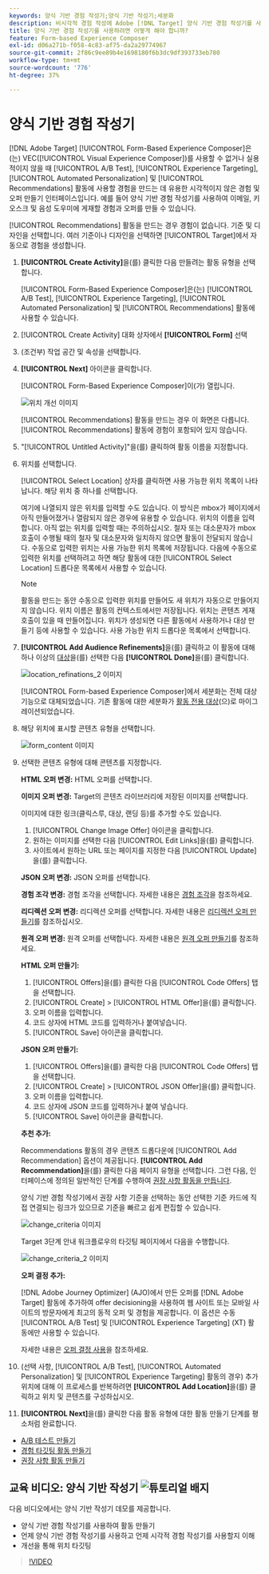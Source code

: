```yaml
---
keywords: 양식 기반 경험 작성기;양식 기반 작성기;세분화
description: 비시각적 경험 작성에 Adobe [!DNL Target] 양식 기반 경험 작성기를 사용하는 방법을 알아봅니다. VEC를 사용할 수 없거나 실용적이지 않은 경우 이 작성기를 사용하십시오.
title: 양식 기반 경험 작성기를 사용하려면 어떻게 해야 합니까?
feature: Form-based Experience Composer
exl-id: d06a271b-f058-4c83-af75-da2a29774967
source-git-commit: 2f86c9ee89b4e1698180f6b3dc9df393733eb780
workflow-type: tm+mt
source-wordcount: '776'
ht-degree: 37%

---
```


# 양식 기반 경험 작성기

[!DNL Adobe Target] [!UICONTROL Form-Based Experience Composer]은(는) VEC([!UICONTROL Visual Experience Composer])를 사용할 수 없거나 실용적이지 않을 때 [!UICONTROL A/B Test], [!UICONTROL Experience Targeting], [!UICONTROL Automated Personalization] 및 [!UICONTROL Recommendations] 활동에 사용할 경험을 만드는 데 유용한 시각적이지 않은 경험 및 오퍼 만들기 인터페이스입니다. 예를 들어 양식 기반 경험 작성기를 사용하여 이메일, 키오스크 및 음성 도우미에 게재할 경험과 오퍼를 만들 수 있습니다.

[!UICONTROL Recommendations] 활동을 만드는 경우 경험이 없습니다. 기준 및 디자인을 선택합니다. 여러 기준이나 디자인을 선택하면 [!UICONTROL Target]에서 자동으로 경험을 생성합니다.

1. **[!UICONTROL Create Activity]**&#x200B;을(를) 클릭한 다음 만들려는 활동 유형을 선택합니다.

   [!UICONTROL Form-Based Experience Composer]은(는) [!UICONTROL A/B Test], [!UICONTROL Experience Targeting], [!UICONTROL Automated Personalization] 및 [!UICONTROL Recommendations] 활동에 사용할 수 있습니다.

1. [!UICONTROL Create Activity] 대화 상자에서 **[!UICONTROL Form]** 선택

1. (조건부) 작업 공간 및 속성을 선택합니다.

1. **[!UICONTROL Next]** 아이콘을 클릭합니다.

   [!UICONTROL Form-Based Experience Composer]이(가) 열립니다.

   ![위치 개선 이미지](assets/location_refinements.png)

   [!UICONTROL Recommendations] 활동을 만드는 경우 이 화면은 다릅니다. [!UICONTROL Recommendations] 활동에 경험이 포함되어 있지 않습니다.

1. &quot;[!UICONTROL Untitled Activity]&quot;을(를) 클릭하여 활동 이름을 지정합니다.
1. 위치를 선택합니다.

   [!UICONTROL Select Location] 상자를 클릭하면 사용 가능한 위치 목록이 나타납니다. 해당 위치 중 하나를 선택합니다.

   여기에 나열되지 않은 위치를 입력할 수도 있습니다. 이 방식은 mbox가 페이지에서 아직 만들어졌거나 열람되지 않은 경우에 유용할 수 있습니다. 위치의 이름을 입력합니다. 아직 없는 위치를 입력할 때는 주의하십시오. 철자 또는 대소문자가 mbox 호출이 수행될 때의 철자 및 대소문자와 일치하지 않으면 활동이 전달되지 않습니다. 수동으로 입력한 위치는 사용 가능한 위치 목록에 저장됩니다. 다음에 수동으로 입력한 위치를 선택하려고 하면 해당 활동에 대한 [!UICONTROL Select Location] 드롭다운 목록에서 사용할 수 있습니다.

   >[!NOTE]
   >
   >활동을 만드는 동안 수동으로 입력한 위치를 만들어도 새 위치가 자동으로 만들어지지 않습니다. 위치 이름은 활동의 컨텍스트에서만 저장됩니다. 위치는 콘텐츠 게재 호출이 있을 때 만들어집니다. 위치가 생성되면 다른 활동에서 사용하거나 대상 만들기 등에 사용할 수 있습니다. 사용 가능한 위치 드롭다운 목록에서 선택합니다.

1. **[!UICONTROL Add Audience Refinements]**&#x200B;을(를) 클릭하고 이 활동에 대해 하나 이상의 [대상](/help/main/c-target/target.md#concept_A782F8481A5041EBA75103CB26376522)을(를) 선택한 다음 **[!UICONTROL Done]**&#x200B;을(를) 클릭합니다.

   ![location_refinations_2 이미지](assets/location_refinements_2.png)

   [!UICONTROL Form-based Experience Composer]에서 세분화는 전체 대상 기능으로 대체되었습니다. 기존 활동에 대한 세분화가 [활동 전용 대상](/help/main/c-target/creating-activity-only-audience.md#concept_A6BADCF530ED4AE1852E677FEBE68483)(으)로 마이그레이션되었습니다.

1. 해당 위치에 표시할 콘텐츠 유형을 선택합니다.

   ![form_content 이미지](assets/form_content.png)

1. 선택한 콘텐츠 유형에 대해 콘텐츠를 지정합니다.

   **HTML 오퍼 변경:** HTML 오퍼를 선택합니다.

   **이미지 오퍼 변경:** Target의 콘텐츠 라이브러리에 저장된 이미지를 선택합니다.

   이미지에 대한 링크(클릭스루, 대상, 랜딩 등)를 추가할 수도 있습니다.

   1. [!UICONTROL Change Image Offer] 아이콘을 클릭합니다.
   1. 원하는 이미지를 선택한 다음 [!UICONTROL Edit Links]을(를) 클릭합니다.
   1. 사이트에서 원하는 URL 또는 페이지를 지정한 다음 [!UICONTROL Update]을(를) 클릭합니다.

   **JSON 오퍼 변경:** JSON 오퍼를 선택합니다.

   **경험 조각 변경:** 경험 조각을 선택합니다. 자세한 내용은 [경험 조각](/help/main/c-experiences/c-manage-content/aem-experience-fragments.md)을 참조하세요.

   **리디렉션 오퍼 변경:** 리디렉션 오퍼를 선택합니다. 자세한 내용은 [리디렉션 오퍼 만들기](/help/main/c-experiences/c-manage-content/offer-redirect.md)를 참조하십시오.

   **원격 오퍼 변경:** 원격 오퍼를 선택합니다. 자세한 내용은 [원격 오퍼 만들기](/help/main/c-experiences/c-manage-content/about-remote-offers.md)를 참조하세요.

   **HTML 오퍼 만들기:**

   1. [!UICONTROL Offers]을(를) 클릭한 다음 [!UICONTROL Code Offers] 탭을 선택합니다.
   1. [!UICONTROL Create] > [!UICONTROL HTML Offer]을(를) 클릭합니다.
   1. 오퍼 이름을 입력합니다.
   1. 코드 상자에 HTML 코드를 입력하거나 붙여넣습니다.
   1. [!UICONTROL Save] 아이콘을 클릭합니다.

   **JSON 오퍼 만들기:**

   1. [!UICONTROL Offers]을(를) 클릭한 다음 [!UICONTROL Code Offers] 탭을 선택합니다.
   1. [!UICONTROL Create] > [!UICONTROL JSON Offer]을(를) 클릭합니다.
   1. 오퍼 이름을 입력합니다.
   1. 코드 상자에 JSON 코드를 입력하거나 붙여 넣습니다.
   1. [!UICONTROL Save] 아이콘을 클릭합니다.

   **추천 추가:**

   Recommendations 활동의 경우 콘텐츠 드롭다운에 [!UICONTROL Add Recommendation] 옵션이 제공됩니다. **[!UICONTROL Add Recommendation]**&#x200B;을(를) 클릭한 다음 페이지 유형을 선택합니다. 그런 다음, 인터페이스에 정의된 일반적인 단계를 수행하여 [권장 사항 활동을 만듭니다](/help/main/c-recommendations/t-create-recs-activity/create-recs-activity.md).

   양식 기반 경험 작성기에서 권장 사항 기준을 선택하는 동안 선택한 기준 카드에 직접 연결되는 링크가 있으므로 기준을 빠르고 쉽게 편집할 수 있습니다.

   ![change_criteria 이미지](assets/change_criteria.png)

   Target 3단계 안내 워크플로우의 타깃팅 페이지에서 다음을 수행합니다.

   ![change_criteria_2 이미지](assets/change_criteria_2.png)

   **오퍼 결정 추가:**

   [!DNL Adobe Journey Optimizer] (AJO)에서 만든 오퍼를 [!DNL Adobe Target] 활동에 추가하여 offer decisioning을 사용하여 웹 사이트 또는 모바일 사이트의 방문자에게 최고의 동적 오퍼 및 경험을 제공합니다. 이 옵션은 수동 [!UICONTROL A/B Test] 및 [!UICONTROL Experience Targeting] (XT) 활동에만 사용할 수 있습니다.

   자세한 내용은 [오퍼 결정 사용](/help/main/c-integrating-target-with-mac/ajo/offer-decision.md)을 참조하세요.

1. (선택 사항, [!UICONTROL A/B Test], [!UICONTROL Automated Personalization] 및 [!UICONTROL Experience Targeting] 활동의 경우) 추가 위치에 대해 이 프로세스를 반복하려면 **[!UICONTROL Add Location]**&#x200B;을(를) 클릭하고 위치 및 콘텐츠를 구성하십시오.
1. **[!UICONTROL Next]**&#x200B;을(를) 클릭한 다음 활동 유형에 대한 활동 만들기 단계를 평소처럼 완료합니다.

* [A/B 테스트 만들기](/help/main/c-activities/t-test-ab/t-test-create-ab/test-create-ab.md)
* [경험 타깃팅 활동 만들기](/help/main/c-activities/t-experience-target/t-xt-create/xt-create.md#task_D6B3429AC31549E1A70EDF04B3DDC765)
* [권장 사항 활동 만들기](/help/main/c-recommendations/t-create-recs-activity/create-recs-activity.md#task_6874328773C64C44A73F0A130AD3F96F)

## 교육 비디오: 양식 기반 작성기 ![튜토리얼 배지](/help/main/assets/tutorial.png)

다음 비디오에서는 양식 기반 작성기 데모를 제공합니다.

* 양식 기반 경험 작성기를 사용하여 활동 만들기
* 언제 양식 기반 경험 작성기를 사용하고 언제 시각적 경험 작성기를 사용할지 이해
* 개선을 통해 위치 타깃팅

>[!VIDEO](https://video.tv.adobe.com/v/17390)
